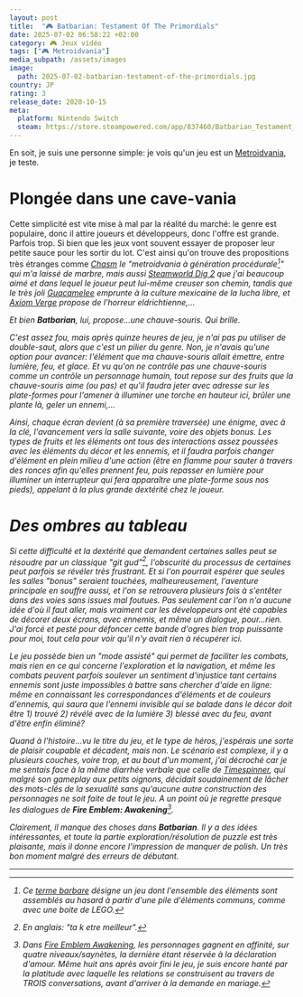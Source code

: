 ```yaml
---
layout: post
title:  "🎮 Batbarian: Testament Of The Primordials"
date: 2025-07-02 06:58:22 +02:00
category: 🎮 Jeux vidéo
tags: ["🎮 Metroidvania"]
media_subpath: /assets/images
image:
  path: 2025-07-02-batbarian-testament-of-the-primordials.jpg
country: JP
rating: 3
release_date: 2020-10-15
meta:
  platform: Nintendo Switch
  steam: https://store.steampowered.com/app/837460/Batbarian_Testament_of_the_Primordials/
---
```


En soit, je suis une personne simple: je vois qu'un jeu est un [Metroidvania](/tags/metroidvania/), je teste.

# Plongée dans une cave-vania

Cette simplicité est vite mise à mal par la réalité du marché: le genre est populaire, donc il attire joueurs et développeurs, donc l'offre est grande. Parfois trop. Si bien que les jeux vont souvent essayer de proposer leur petite sauce pour les sortir du lot. C'est ainsi qu'on trouve des propositions très étranges comme [<i class="fab fa-steam" /> Chasm](https://store.steampowered.com/app/312200/Chasm/) le "metroidvania à génération procédurale[^1]" qui m'a laissé de marbre, mais aussi [<i class="fab fa-steam" /> Steamworld Dig 2](https://store.steampowered.com/app/571310/SteamWorld_Dig_2/) que j'ai beaucoup aimé et dans lequel le joueur peut lui-même creuser son chemin, tandis que le très joli [<i class="fab fa-steam" /> Guacamelee](https://store.steampowered.com/app/275390/Guacamelee_Super_Turbo_Championship_Edition/) emprunte à la culture mexicaine de la lucha libre, et [<i class="fab fa-steam" /> Axiom Verge](https://store.steampowered.com/app/332200/Axiom_Verge/) propose de l'horreur eldrichtienne,...

Et bien **Batbarian**, lui, propose...une chauve-souris. Qui brille.

C'est assez fou, mais après quinze heures de jeu, je n'ai pas pu utiliser de double-saut, alors que c'est un pilier du genre. Non, je n'avais qu'une option pour avancer: l'élément que ma chauve-souris allait émettre, entre lumière, feu, et glace. Et vu qu'on ne contrôle pas une chauve-souris comme un contrôle un personnage humain, tout repose sur des fruits que la chauve-souris aime (ou pas) et qu'il faudra jeter avec adresse sur les plate-formes pour l'amener à illuminer une torche en hauteur ici, brûler une plante là, geler un ennemi,...

Ainsi, chaque écran devient (à sa première traversée) une énigme, avec à la clé, l'avancement vers la salle suivante, voire des objets bonus. Les types de fruits et les éléments ont tous des interactions assez poussées avec les éléments du décor et les ennemis, et il faudra parfois changer d'élément en plein milieu d'une action (être en flamme pour sauter à travers des ronces afin qu'elles prennent feu, puis repasser en lumière pour illuminer un interrupteur qui fera apparaître une plate-forme sous nos pieds), appelant à la plus grande dextérité chez le joueur.

# Des ombres au tableau

Si cette difficulté et la dextérité que demandent certaines salles peut se résoudre par un classique "*git gud*"[^2], l'obscurité du processus de certaines peut parfois se révéler très frustrant. Et si l'on pourrait espérer que seules les salles "bonus" seraient touchées, malheureusement, l'aventure principale en souffre aussi, et l'on se retrouvera plusieurs fois à s'entêter dans des voies sans issues mal foutues. Pas seulement car l'on n'a aucune idée d'où il faut aller, mais vraiment car les développeurs ont été capables de décorer deux écrans, avec ennemis, et même un dialogue, pour...rien. J'ai forcé et pesté pour défoncer cette bande d'ogres bien trop puissante pour moi, tout cela pour voir qu'il n'y avait rien à récupérer ici.

Le jeu possède bien un "mode assisté" qui permet de faciliter les combats, mais rien en ce qui concerne l'exploration et la navigation, et même les combats peuvent parfois soulever un sentiment d'injustice tant certains ennemis sont juste impossibles à battre sans chercher d'aide en ligne: même en connaissant les correspondances d'éléments et de couleurs d'ennemis, qui saura que l'ennemi invisible qui se balade dans le décor doit être 1) trouvé 2) révélé avec de la lumière 3) blessé avec du feu, avant d'être enfin éliminé?

Quand à l'histoire...vu le titre du jeu, et le type de héros, j'espérais une sorte de plaisir coupable et décadent, mais non. Le scénario est complexe, il y a plusieurs couches, voire trop, et au bout d'un moment, j'ai décroché car je me sentais face à la même diarrhée verbale que celle de [<i class="fab fa-steam" /> Timespinner](https://store.steampowered.com/app/368620/Timespinner/), qui malgré son gameplay aux petits oignons, décidait soudainement de lâcher des mots-clés de la sexualité sans qu'aucune autre construction des personnages ne soit faite de tout le jeu. A un point où je regrette presque les dialogues de **Fire Emblem: Awakening**[^3].

Clairement, il manque des choses dans **Batbarian**. Il y a des idées intéressantes, et toute la partie exploration/résolution de puzzle est très plaisante, mais il donne encore l'impression de manquer de polish. Un très bon moment malgré des erreurs de débutant.

* * *
[^1]: Ce [<i class="fab fa-wikipedia-w" /> terme barbare](https://fr.wikipedia.org/wiki/G%C3%A9n%C3%A9ration_proc%C3%A9durale) désigne un jeu dont l'ensemble des éléments sont assemblés au hasard à partir d'une pile d'éléments communs, comme avec une boite de LEGO.
[^2]: En anglais: "ta k etre meilleur".
[^3]: Dans [<i class="fab fa-wikipedia-w" /> Fire Emblem Awakening](https://fr.wikipedia.org/wiki/Fire_Emblem:_Awakening), les personnages gagnent en affinité, sur quatre niveaux/saynètes, la dernière étant réservée à la déclaration d'amour. Même huit ans après avoir fini le jeu, je suis encore hanté par la platitude avec laquelle les relations se construisent au travers de TROIS conversations, avant d'arriver à la demande en mariage.